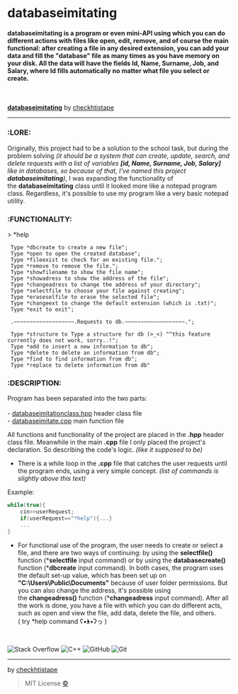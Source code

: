 # databaseimitating
<h4>databaseimitating is a program or even mini-API using which you can do different actions with files like open, edit, remove, and of course the main functional: after creating a file in any desired extension, you can add your data and fill the "database" file as many times as you have memory on your disk. All the data will have the fields Id, Name, Surname, Job, and Salary, where Id fills automatically no matter what file you select or create. </h4>

<br>

[**databaseimitating**](https://github.com/checkthistape/databaseimitating) by [checkhtistape](https://github.com/checkthistape)
_______________________________
<h3>:LORE:</h3>

Originally, this project had to be a solution to the school task,
but during the problem solving _*(it should be a system that can
create, update, search, and delete requests with a list of variables
**[id, Name, Surname, Job, Salary]** like in databases, so because of that,
I've named this project **databaseimitating**)*_, I was expanding the functionality
of the **databaseimitating** class until it looked more like a notepad program class.
Regardless, it's possible to use my program like a very basic notepad utility.

<h3>:FUNCTIONALITY:</h3>

\> *help

	 Type *dbcreate to create a new file";
 	 Type *open to open the created database";
 	 Type *fileexist to check for an existing file.";
	 Type *remove to remove the file.";
 	 Type *showfilename to show the file name";
	 Type *showadress to show the address of the file";
	 Type *changeadress to change the address of your directory";
	 Type *selectfile to choose your file against creating";
	 Type *eraseselfile to erase the selected file";
	 Type *changeext to change the default extension (which is .txt)";
	 Type *exit to exit";
	 
	 .~~~~~~~~~~~~~~~~~~~.Requests to db.~~~~~~~~~~~~~~~~~~~.";
	 
	 Type *structure to Type a structure for db (>_<) ^^this feature currently does not work, sorry..!";
	 Type *add to insert a new information to db";
	 Type *delete to delete an information from db";
	 Type *find to find information from db";
	 Type *replace to delete information from db"

<h3>:DESCRIPTION:</h3>

Program has been separated into the two parts:<br>
<br> - [databaseimitationclass.hpp](https://github.com/checkthistape/databaseimitating/blob/main/headers/databaseimitationclass.hpp) header class file
<br> - [databaseimitate.cpp](https://github.com/checkthistape/databaseimitating/blob/main/databaseimitate.cpp) main function file

All functions and functionality of the project are placed
in the **.hpp** header class file. Meanwhile in the main **.cpp** file
I only placed the project's declaration. So describing the code's
logic. *(like it supposed to be)*

- There is a while loop in the **.cpp** file that catches the
user requests until the program ends, using a very simple concept. 
*(list of commands is slightly above this text)*

Example:
```c++
while(true){
	cin>>userRequest;
	if(userRequest=="*help"){...}
	...
} 
```
- For functional use of the program, the user needs to create or select 
a file, and there are two ways of continuing: by using the **selectfile()**
function (***selectfile** input command) or by using the **databasecreate()**
function (***dbcreate** input command). In both cases, the program uses
the default set-up value, which has been set up on **"C:\Users\Public\Documents"**
because of user folder permissions. But you can also change the address, 
it's possible using the **changeadress()** function (***changeadress** input command).
After all the work is done, you have a file with which you can do different acts,
such as open and view the file, add data, delete the file, and others.<br>
( try *help command ʕ•́ᴥ•̀ʔっ )

<br>

![Stack Overflow](https://img.shields.io/badge/-Stackoverflow-FE7A16?style=for-the-badge&logo=stack-overflow&logoColor=white)
![C++](https://img.shields.io/badge/c++-%2300599C.svg?style=for-the-badge&logo=c%2B%2B&logoColor=white)
![GitHub](https://img.shields.io/badge/github-%23121011.svg?style=for-the-badge&logo=github&logoColor=white)
![Git](https://img.shields.io/badge/git-%23F05033.svg?style=for-the-badge&logo=git&logoColor=white)
_______________________________

by [checkhtistape](https://github.com/checkthistape)
>MIT License [©](https://github.com/checkthistape/databaseimitating/blob/main/LICENSE) 
